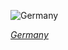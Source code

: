 
![Germany](https://www.gstatic.com/prettyearth/assets/full/5215.jpg)

*[Germany](https://www.google.com/maps/@49.836302,6.849632,15z/data=!3m1!1e3)*
